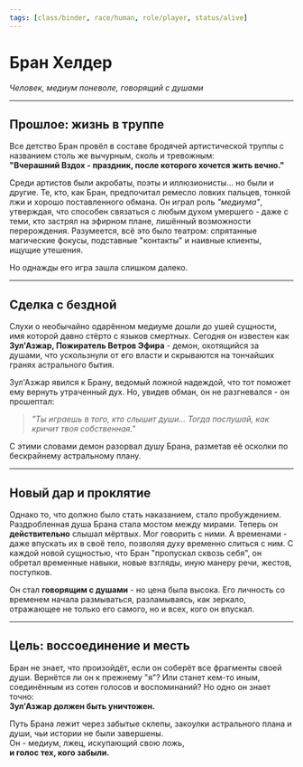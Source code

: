 ```yaml
---
tags: [class/binder, race/human, role/player, status/alive]
---
```


# Бран Хелдер

*Человек, медиум поневоле, говорящий с душами*

---

## Прошлое: жизнь в труппе

Все детство Бран провёл в составе бродячей артистической труппы с названием столь же вычурным, сколь и тревожным:  
**"Вчерашний Вздох - праздник, после которого хочется жить вечно."**

Среди артистов были акробаты, поэты и иллюзионисты… но были и другие. Те, кто, как Бран, предпочитал ремесло ловких пальцев, тонкой лжи и хорошо поставленного обмана. Он играл роль *"медиума"*, утверждая, что способен связаться с любым духом умершего - даже с теми, кто застрял на эфирном плане, лишённый возможности перерождения. Разумеется, всё это было театром: спрятанные магические фокусы, подставные "контакты" и наивные клиенты, ищущие утешения.

Но однажды его игра зашла слишком далеко.

---

## Сделка с бездной

Слухи о необычайно одарённом медиуме дошли до ушей сущности, имя которой давно стёрто с языков смертных. Сегодня он известен как **Зул'Азжар, Пожиратель Ветров Эфира** - демон, охотящийся за душами, что ускользнули от его власти и скрываются на тончайших гранях астрального бытия.

Зул'Азжар явился к Брану, ведомый ложной надеждой, что тот поможет ему вернуть утраченный дух. Но, увидев обман, он не разгневался - он прошептал:

> *"Ты играешь в того, кто слышит души… Тогда послушай, как кричит твоя собственная."*

С этими словами демон разорвал душу Брана, разметав её осколки по бескрайнему астральному плану.

---

## Новый дар и проклятие

Однако то, что должно было стать наказанием, стало пробуждением. Раздробленная душа Брана стала мостом между мирами. Теперь он **действительно** слышал мёртвых. Мог говорить с ними. А временами - даже впускать их в своё тело, позволяя духу временно слиться с ним. С каждой новой сущностью, что Бран "пропускал сквозь себя", он обретал временные навыки, новые взгляды, иную манеру речи, жестов, поступков.

Он стал **говорящим с душами** - но цена была высока. Его личность со временем начала размываться, разламываясь, как зеркало, отражающее не только его самого, но и всех, кого он впускал.

---

## Цель: воссоединение и месть

Бран не знает, что произойдёт, если он соберёт все фрагменты своей души. Вернётся ли он к прежнему "я"? Или станет кем-то иным, соединённым из сотен голосов и воспоминаний? Но одно он знает точно:  
**Зул'Азжар должен быть уничтожен.**

Путь Брана лежит через забытые склепы, закоулки астрального плана и души, чьи истории не были завершены.  
Он - медиум, лжец, искупающий свою ложь,  
**и голос тех, кого забыли.**
